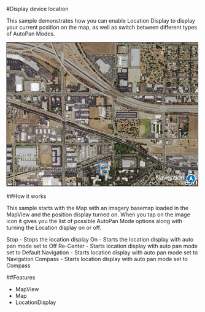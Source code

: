 #Display device location

This sample demonstrates how you can enable Location Display to display your current position on the map, as well as switch between different types of AutoPan Modes.

![](screenshot.png)

##How it works

This sample starts with the Map with an imagery basemap loaded in the MapView and the position display turned on. When you tap on the image icon it gives you the list of possible AutoPan Mode options along with turning the Location display on or off.

Stop - Stops the location display
On - Starts the location display with auto pan mode set to Off
Re-Center - Starts location display with auto pan mode set to Default
Navigation - Starts location display with auto pan mode set to Navigation
Compass - Starts location display with auto pan mode set to Compass

##Features
- MapView
- Map
- LocationDisplay